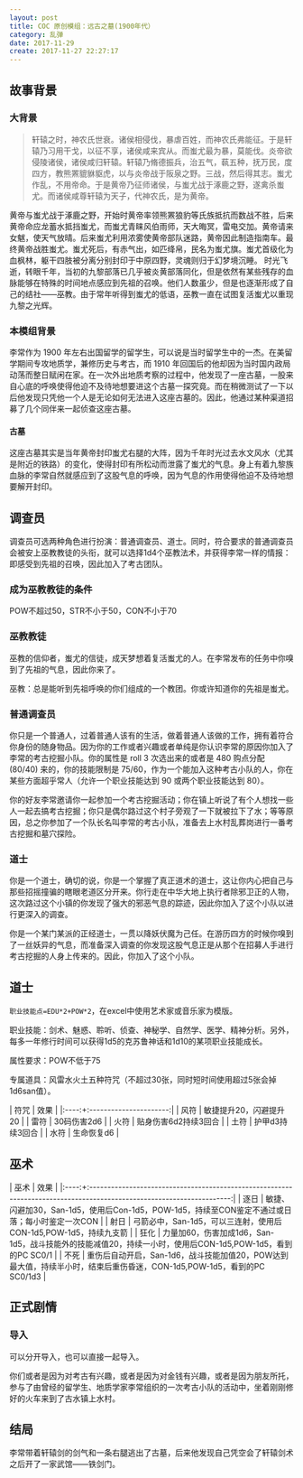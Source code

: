 ```yaml
---
layout: post
title: COC 原创模组：远古之墓(1900年代）
category: 乱弹
date: 2017-11-29
create: 2017-11-27 22:27:17
---
```


## 故事背景

### 大背景
> 轩辕之时，神农氏世衰。诸侯相侵伐，暴虐百姓，而神农氏弗能征。于是轩辕乃习用干戈，以征不享，诸侯咸来宾从。而蚩尤最为暴，莫能伐。炎帝欲侵陵诸侯，诸侯咸归轩辕。轩辕乃脩德振兵，治五气，蓻五种，抚万民，度四方，教熊罴貔貅䝙虎，以与炎帝战于阪泉之野。三战，然后得其志。蚩尤作乱，不用帝命。于是黄帝乃征师诸侯，与蚩尤战于涿鹿之野，遂禽杀蚩尤。而诸侯咸尊轩辕为天子，代神农氏，是为黄帝。

黄帝与蚩尤战于涿鹿之野，开始时黄帝率领熊罴狼豹等氏族抵抗而数战不胜，后来黄帝命应龙蓄水抵挡蚩尤，而蚩尤青睐风伯雨师，天大晦冥，雷电交加。黄帝请来女魃，使天气放晴。后来蚩尤利用浓雾使黄帝部队迷路，黄帝因此制造指南车。最终黄帝战胜蚩尤。蚩尤死后，有赤气出，如匹绛帛，民名为蚩尤旗。蚩尤首级化为血枫林，躯干四肢被分离分别封印于中原四野，灵魂则归于幻梦境沉睡。
时光飞逝，转眼千年，当初的九黎部落已几乎被炎黄部落同化，但是依然有某些残存的血脉能够在特殊的时间地点感应到先祖的召唤。他们人数虽少，但是也逐渐形成了自己的结社——巫教。由于常年听得到蚩尤的低语，巫教一直在试图复活蚩尤以重现九黎之光辉。

### 本模组背景
李常作为 1900 年左右出国留学的留学生，可以说是当时留学生中的一杰。在美留学期间专攻地质学，兼修历史与考古，而 1910 年回国后的他却因为当时国内政局动荡而整日赋闲在家。在一次外出地质考察的过程中，他发现了一座古墓，一股来自心底的呼唤使得他迫不及待地想要进这个古墓一探究竟。而在稍微测试了一下以后他发现只凭他一个人是无论如何无法进入这座古墓的。因此，他通过某种渠道招募了几个同伴来一起侦查这座古墓。

#### 古墓
这座古墓其实是当年黄帝封印蚩尤右腿的大阵，因为千年时光过去水文风水（尤其是附近的铁路）的变化，使得封印有所松动而泄露了蚩尤的气息。身上有着九黎族血脉的李常自然就感应到了这股气息的呼唤，因为气息的作用使得他迫不及待地想要解开封印。

## 调查员
调查员可选两种角色进行扮演：普通调查员、道士。同时，符合要求的普通调查员会被安上巫教教徒的头衔，就可以选择1d4个巫教法术，并获得李常一样的情报：即感受到先祖的召唤，因此加入了考古团队。

### 成为巫教教徒的条件
POW不超过50，STR不小于50，CON不小于70

### 巫教教徒
巫教的信仰者，蚩尤的信徒，成天梦想着复活蚩尤的人。在李常发布的任务中你嗅到了先祖的气息，因此你来了。

巫教：总是能听到先祖呼唤的你们组成的一个教团。你或许知道你的先祖是蚩尤。

### 普通调查员
你只是一个普通人，过着普通人该有的生活，做着普通人该做的工作，拥有着符合你身份的随身物品。因为你的工作或者兴趣或者单纯是你认识李常的原因你加入了李常的考古挖掘小队。你的属性是 roll 3 次选出来的或者是 480 购点分配 (80/40) 来的，你的技能限制是 75/60，作为一个能加入这种考古小队的人，你在某些方面超乎常人（允许一个职业技能达到 90 或两个职业技能达到 80）。

你的好友李常邀请你一起参加一个考古挖掘活动；你在镇上听说了有个人想找一些人一起去搞考古挖掘；你只是偶尔路过这个村子旁观了一下就被拉下了水；等等原因，总之你参加了一个队长名叫李常的考古小队，准备去上水村乱葬岗进行一番考古挖掘和墓穴探险。

### 道士
你是一个道士，确切的说，你是一个掌握了真正道术的道士，这让你内心把自己与那些招摇撞骗的瞎眼老道区分开来。你行走在中华大地上执行者除邪卫正的人物，这次路过这个小镇的你发现了强大的邪恶气息的踪迹，因此你加入了这个小队以进行更深入的调查。

你是一个某门某派的正经道士，一贯以降妖伏魔为己任。在游历四方的时候你嗅到了一丝妖异的气息，而准备深入调查的你发现这股气息正是从那个在招募人手进行考古挖掘的人身上传来的。因此，你加入了这个小队。

## 道士
`职业技能点=EDU*2+POW*2`，在excel中使用艺术家或音乐家为模版。

职业技能：剑术、魅惑、聆听、侦查、神秘学、自然学、医学、精神分析。另外，每多一年修行时间可以获得1d5的克苏鲁神话和1d10的某项职业技能成长。

属性要求：POW不低于75

专属道具：风雷水火土五种符咒（不超过30张，同时短时间使用超过5张会掉1d6san值）。

| 符咒 |          效果          |
|:----:+:----------------------:|
| 风符 | 敏捷提升20，闪避提升20 |
| 雷符 |       30码伤害2d6      |
| 火符 |  贴身伤害6d2持续3回合  |
| 土符 |     护甲d3持续3回合    |
| 水符 |       生命恢复d6       |

## 巫术

| 巫术 |                                                          效果                                                         |
|:----:+:---------------------------------------------------------------------------------------------------------------------:|
| 逐日 |             敏捷、闪避加30，San-1d5，使用后Con-1d5，POW-1d5，持续至CON鉴定不通过或日落；每小时鉴定一次CON             |
| 射日 |                            弓箭必中，San-1d5，可以三连射，使用后CON-1d5,POW-1d5，持续九支箭                           |
| 狂化 |       力量加60，伤害加成1d6，San-1d5，战斗技能外的技能减值20，持续一小时，使用后CON-1d5,POW-1d5，看到的PC SC0/1       |
| 不死 | 重伤后自动开启，San-1d6，战斗技能加值20，POW达到最大值，持续半小时，结束后重伤昏迷，CON-1d5,POW-1d5，看到的PC SC0/1d3 |

## 正式剧情

### 导入
可以分开导入，也可以直接一起导入。

你们或者是因为对考古有兴趣，或者是因为对金钱有兴趣，或者是因为朋友所托，参与了由曾经的留学生、地质学家李常组织的一次考古小队的活动中，坐着刚刚修好的火车来到了古水镇上水村。



## 结局
李常带着轩辕剑的剑气和一条右腿逃出了古墓，后来他发现自己凭空会了轩辕剑术之后开了一家武馆——铁剑门。

